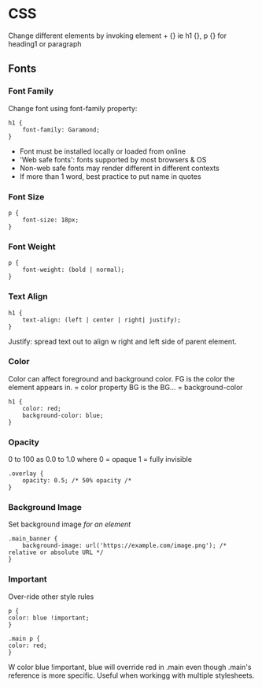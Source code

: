 # CSS

Change different elements by invoking element + {} ie h1 {}, p {} for heading1 or paragraph
## Fonts

### Font Family
Change font using font-family property:

    h1 {
        font-family: Garamond;
    }

- Font must be installed locally or loaded from online
- 'Web safe fonts': fonts supported by most browsers & OS
- Non-web safe fonts may render different in different contexts
- If more than 1 word, best practice to put name in quotes

### Font Size

    p {
        font-size: 18px;
    }

### Font Weight

    p {
        font-weight: (bold | normal);
    }

### Text Align

    h1 {
        text-align: (left | center | right| justify);
    }

Justify: spread text out to align w right and left side of parent element.

### Color

Color can affect foreground and background color.
FG is the color the element appears in. = color property
BG is the BG... = background-color

    h1 {
        color: red;
        background-color: blue;
    }

### Opacity

0 to 100 as 0.0 to 1.0 where
0 = opaque 1 = fully invisible

    .overlay {
        opacity: 0.5; /* 50% opacity /*
    }

### Background Image

Set background image *for an element*

    .main_banner {
        background-image: url('https://example.com/image.png'); /* relative or absolute URL */
    }

### Important

Over-ride other style rules

    p {
    color: blue !important;
    }

    .main p {
    color: red;
    }

W color blue !important, blue will override red in .main even though .main's reference is more specific.
Useful when workingg with multiple stylesheets.